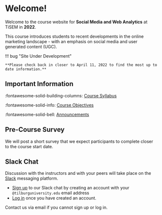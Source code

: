 # Welcome!

Welcome to the course website for **Social Media and Web Analytics** at TiSEM in **2022**.

This course introduces students to recent developments in the online marketing landscape - with an emphasis on social media and user generated content (UGC).


!!! bug "Site Under Development"
    
    **Please check back in closer to April 11, 2022 to find the most up to date information.**

## Important Information

:fontawesome-solid-building-columns: [Course Syllabus](assets/syllabus.pdf)

:fontawesome-solid-info: [Course Objectives](about/course_objectives)

:fontawesome-solid-bell: [Announcements](about/announcements)

## Pre-Course Survey

We will post a short survey that we expect participants to complete closer to the course start date.
<!-- Please fill out the [pre-course survey](https://forms.gle/sqqjx1kmasjH8QHJ7) before the course begins. -->

## Slack Chat

Discussion with the instructors and with your peers will take place on the [Slack](https://slack.com/) messaging platform.

* [Sign up](https://tisem-smwa-2022.slack.com/signup#/) to our Slack chat by creating an account with your `@tilburguniversity.edu` email address
* [Log in](https://tisem-smwa-2022.slack.com/) once you have created an account.

Contact us via email if you cannot sign up or log in.

[live_sessions]: https://docs.google.com/document/d/1kRD6murXaRM9hjMt6W2XJPU7EAfs-INRPGpUVWfNLos/edit?usp=sharing
